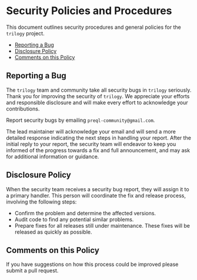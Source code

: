 # Security Policies and Procedures

This document outlines security procedures and general policies for the
`trilogy` project.

* [Reporting a Bug](#reporting-a-bug)
* [Disclosure Policy](#disclosure-policy)
* [Comments on this Policy](#comments-on-this-policy)

## Reporting a Bug

The `trilogy` team and community take all security bugs in
`trilogy` seriously.  Thank you for improving the security of
`trilogy`. We appreciate your efforts and responsible disclosure and
will make every effort to acknowledge your contributions.

Report security bugs by emailing `preql-community@gmail.com`.

The lead maintainer will acknowledge your email and will send a
more detailed response indicating the next steps in handling
your report. After the initial reply to your report, the security team will
endeavor to keep you informed of the progress towards a fix and full
announcement, and may ask for additional information or guidance.

## Disclosure Policy

When the security team receives a security bug report, they will assign it to a
primary handler. This person will coordinate the fix and release process,
involving the following steps:

* Confirm the problem and determine the affected versions.
* Audit code to find any potential similar problems.
* Prepare fixes for all releases still under maintenance. These fixes will be
  released as quickly as possible.

## Comments on this Policy

If you have suggestions on how this process could be improved please submit a
pull request.